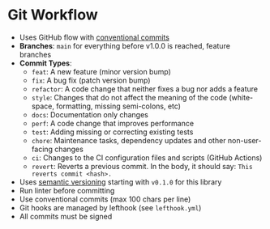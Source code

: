 # Git Workflow

- Uses GitHub flow with [conventional commits](https://www.conventionalcommits.org/en/v1.0.0/)
- **Branches**: `main` for everything before v1.0.0 is reached, feature branches
- **Commit Types**:
  - `feat`: A new feature (minor version bump)
  - `fix`: A bug fix (patch version bump)
  - `refactor`: A code change that neither fixes a bug nor adds a feature
  - `style`: Changes that do not affect the meaning of the code (white-space, formatting, missing semi-colons, etc)
  - `docs`: Documentation only changes
  - `perf`: A code change that improves performance
  - `test`: Adding missing or correcting existing tests
  - `chore`: Maintenance tasks, dependency updates and other non-user-facing changes
  - `ci`: Changes to the CI configuration files and scripts (GitHub Actions)
  - `revert`: Reverts a previous commit. In the body, it should say: `This reverts commit <hash>.`
- Uses [semantic versioning](https://semver.org/) starting with `v0.1.0` for this library
- Run linter before committing
- Use conventional commits (max 100 chars per line)
- Git hooks are managed by lefthook (see `lefthook.yml`)
- All commits must be signed
